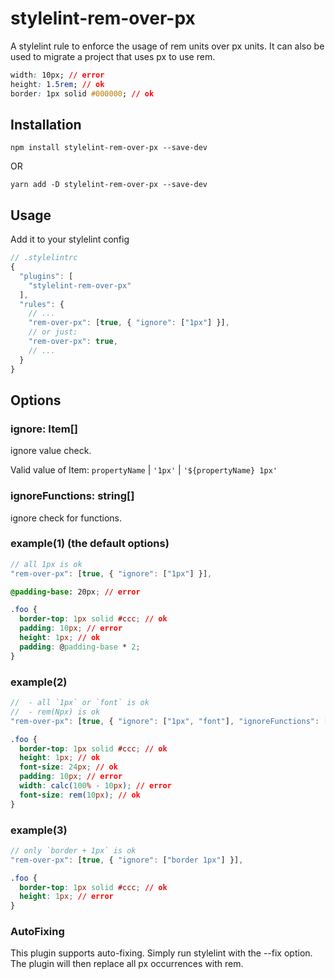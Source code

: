 # stylelint-rem-over-px

A stylelint rule to enforce the usage of rem units over px units. It can also be used to migrate a project that uses px to use rem.

```css
width: 10px; // error
height: 1.5rem; // ok
border: 1px solid #000000; // ok
```

## Installation

```
npm install stylelint-rem-over-px --save-dev
```
OR
```
yarn add -D stylelint-rem-over-px --save-dev
```

## Usage

Add it to your stylelint config

```javascript
// .stylelintrc
{
  "plugins": [
    "stylelint-rem-over-px"
  ],
  "rules": {
    // ...
    "rem-over-px": [true, { "ignore": ["1px"] }],
    // or just:
    "rem-over-px": true,
    // ...
  }
}
```

## Options

### ignore: Item[]

ignore value check.

Valid value of Item: `propertyName` | `'1px'` | `'${propertyName} 1px'`

### ignoreFunctions: string[]

ignore check for functions.

### example(1) (the default options)

```javascript
// all 1px is ok
"rem-over-px": [true, { "ignore": ["1px"] }],
```

```css
@padding-base: 20px; // error

.foo {
  border-top: 1px solid #ccc; // ok
  padding: 10px; // error
  height: 1px; // ok
  padding: @padding-base * 2;
}
```

### example(2)

```javascript
//  - all `1px` or `font` is ok
//  - rem(Npx) is ok
"rem-over-px": [true, { "ignore": ["1px", "font"], "ignoreFunctions": ["rem"] }],
```

```css
.foo {
  border-top: 1px solid #ccc; // ok
  height: 1px; // ok
  font-size: 24px; // ok
  padding: 10px; // error
  width: calc(100% - 10px); // error
  font-size: rem(10px); // ok
}
```

### example(3)

```javascript
// only `border + 1px` is ok
"rem-over-px": [true, { "ignore": ["border 1px"] }],
```

```css
.foo {
  border-top: 1px solid #ccc; // ok
  height: 1px; // error
}
```

### AutoFixing
This plugin supports auto-fixing. Simply run stylelint with the --fix option. The plugin will then replace all px occurrences with rem.
